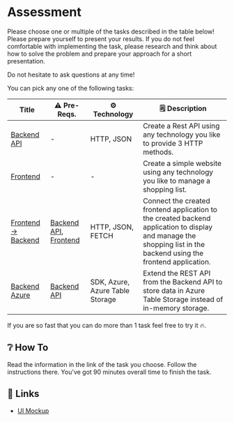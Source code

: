 # Assessment

Please choose one or multiple of the tasks described in the table below! Please prepare yourself to present your results. If you do not feel comfortable with implementing the task, please research and think about how to solve the problem and prepare your approach for a short presentation.

Do not hesitate to ask questions at any time!

You can pick any one of the following tasks:

|  Title | ⚠️ Pre-Reqs. | ⚙️ Technology | 🗒 Description
|--- |--- |--- |---
| [Backend API](backend-api.md) | - | HTTP, JSON | Create a Rest API using any technology you like to provide 3 HTTP methods.
| [Frontend](frontend.md) | - | - | Create a simple website using any technology you like to manage a shopping list.
| [Frontend → Backend](frontend-backend.md) | [Backend API](backend-api.md), [Frontend](frontend.md) | HTTP, JSON, FETCH | Connect the created frontend application to the created backend application to display and manage the shopping list in the backend using the frontend application.
| [Backend Azure](backend-azure.md) | [Backend API](backend-api.md) | SDK, Azure, Azure Table Storage | Extend the REST API from the Backend API to store data in Azure Table Storage instead of in-memory storage.

If you are so fast that you can do more than 1 task feel free to try it 🔥.

## ❔ How To

Read the information in the link of the task you choose. Follow the instructions there. You've got 90 minutes overall time to finish the task.

## 🔗 Links

- [UI Mockup](https://www.figma.com/file/z88cvSEgBbHvQPHdXpuuLo/Azubi-%7C-Shopping-List?node-id=0%3A1)
